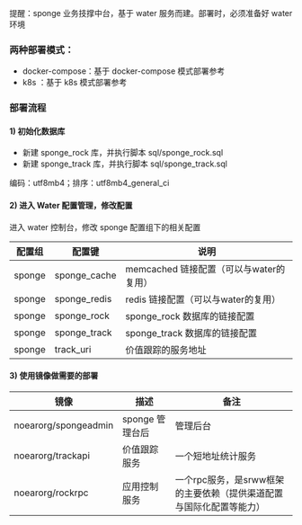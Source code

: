 
提醒：sponge 业务技撑中台，基于 water 服务而建。部署时，必须准备好 water 环境

### 两种部署模式：

* docker-compose：基于 docker-compose 模式部署参考
* k8s ：基于 k8s 模式部署参考


### 部署流程

#### 1) 初始化数据库

* 新建 sponge_rock 库，并执行脚本 sql/sponge_rock.sql
* 新建 sponge_track 库，并执行脚本 sql/sponge_track.sql


编码：utf8mb4；排序：utf8mb4_general_ci

#### 2) 进入 Water 配置管理，修改配置

进入 water 控制台，修改 sponge 配置组下的相关配置

| 配置组 | 配置键 | 说明 |
| -------- | -------- | -------- |
| sponge     | sponge_cache     | memcached 链接配置（可以与water的复用）     |
| sponge     | sponge_redis     | redis 链接配置（可以与water的复用）     |
| sponge     | sponge_rock     | sponge_rock 数据库的链接配置     |
| sponge     | sponge_track     | sponge_track 数据库的链接配置     |
| sponge     | track_uri     | 价值跟踪的服务地址     |


#### 3) 使用镜像做需要的部署

| 镜像  | 描述          | 备注                                    |
|-----|-------------|---------------------------------------|
| noearorg/spongeadmin | sponge 管理台后 | 管理后台                                  |
| noearorg/trackapi | 价值跟踪服务      | 一个短地址统计服务                             |
| noearorg/rockrpc | 应用控制服务 | 一个rpc服务，是srww框架的主要依赖（提供渠道配置与国际化配置等能力） |








